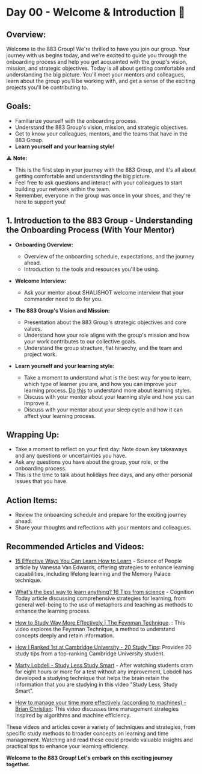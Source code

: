 # Day 00 - Welcome & Introduction :dart:

## **Overview:**
Welcome to the 883 Group! We're thrilled to have you join our group. Your journey with us begins today, and we're excited to guide you through the onboarding process and help you get acquainted with the group's vision, mission, and strategic objectives.
Today is all about getting comfortable and understanding the big picture. You'll meet your mentors and colleagues, learn about the group you'll be working with, and get a sense of the exciting projects you'll be contributing to.

## **Goals:**
- Familiarize yourself with the onboarding process.
- Understand the 883 Group's vision, mission, and strategic objectives.
- Get to know your colleagues, mentors, and the teams that have in the 883 Group.
- **Learn yourself and your learning style!**

:warning: **Note:**
- This is the first step in your journey with the 883 Group, and it's all about getting comfortable and understanding the big picture.
- Feel free to ask questions and interact with your colleagues to start building your network within the team.
- Remember, everyone in the group was once in your shoes, and they're here to support you!

## 1. Introduction to the 883 Group -  Understanding the Onboarding Process (With Your Mentor)

- **Onboarding Overview:**
  - Overview of the onboarding schedule, expectations, and the journey ahead.
  - Introduction to the tools and resources you'll be using.
- **Welcome Interview:** 
  - Ask your mentor about SHALISHOT welcome
   interview that your commander need to do for you.

- **The 883 Group's Vision and Mission:**
  - Presentation about the 883 Group's strategic objectives and core values.
  - Understand how your role aligns with the group's mission and how your work contributes to our collective goals.
  - Understand the group stracture, flat hiraechy, and the team and project work.

- **Learn yourself and your learning style:**
  - Take a moment to understand what is the best way for you to learn, which type of learner you are, and how you can improve your learning process. [Do this](https://www.verywellmind.com/what-is-your-learning-style-2795153) to understand more about learning styles.
  - Discuss with your mentor about your learning style and how you can improve it.
  - Discuss with your mentor about your sleep cycle and how it can affect your learning process.

## Wrapping Up:
- Take a moment to reflect on your first day: Note down key takeaways and any questions or uncertainties you have.
 - Ask any questions you have about the group, your role, or the onboarding process.
 - This is the time to talk about holidays free days, and any other personal issues that you have.

## Action Items:
- Review the onboarding schedule and prepare for the exciting journey ahead.
- Share your thoughts and reflections with your mentors and colleagues.

## Recommended Articles and Videos:

- [15 Effective Ways You Can Learn How to Learn](https://www.scienceofpeople.com/learn/) - Science of People article by Vanessa Van Edwards, offering strategies to enhance learning capabilities, including lifelong learning and the Memory Palace technique.

- [What's the best way to learn anything? 16 Tips from science](https://cognitiontoday.com/whats-the-best-way-to-learn-anything-16-tips-from-science/) - Cognition Today article discussing comprehensive strategies for learning, from general well-being to the use of metaphors and teaching as methods to enhance the learning process.

-  [How to Study Way More Effectively | The Feynman Technique](https://www.youtube.com/watch?v=MlJdMr3O5J4).
: This video explores the Feynman Technique, a method to understand concepts deeply and retain information.

 - [How I Ranked 1st at Cambridge University - 20 Study Tips](https://www.youtube.com/watch?v=76yqErAib5g): Provides 20 study tips from a top-ranking Cambridge University student.

- [Marty Lobdell - Study Less Study Smart](https://www.youtube.com/watch?v=IlU-zDU6aQ0) - After watching students cram for eight hours or more for a test without any improvement, Lobdell has developed a studying technique that helps the brain retain the information that you are studying in this video "Study Less, Study Smart". 

-  [How to manage your time more effectively (according to machines) - Brian Christian](https://www.youtube.com/watch?v=iDbdXTMnOmE): This video discusses time management strategies inspired by algorithms and machine efficiency.

These videos and articles cover a variety of techniques and strategies, from specific study methods to broader concepts on learning and time management. Watching and read these could provide valuable insights and practical tips to enhance your learning efficiency.


**Welcome to the 883 Group! Let's embark on this exciting journey together.**
